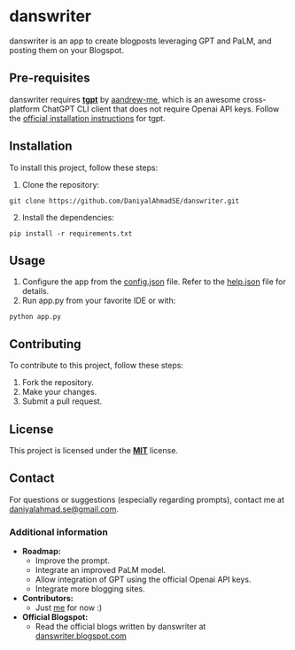 # danswriter
danswriter is an app to create blogposts leveraging GPT and PaLM, and posting them on your Blogspot.

## Pre-requisites
danswriter requires **[tgpt](https://github.com/aandrew-me/tgpt)** by [aandrew-me](https://github.com/aandrew-me), which is an awesome cross-platform ChatGPT CLI client that does not require Openai API keys. Follow the [official installation instructions](https://github.com/aandrew-me/tgpt#installation-) for tgpt.

## Installation
To install this project, follow these steps:
1. Clone the repository:
```
git clone https://github.com/DaniyalAhmadSE/danswriter.git
```
2. Install the dependencies:
```
pip install -r requirements.txt
```

## Usage
1. Configure the app from the [config.json](https://github.com/DaniyalAhmadSE/danswriter/blob/main/config.json) file. Refer to the [help.json](https://github.com/DaniyalAhmadSE/danswriter/blob/main/help.json) file for details.
2. Run app.py from your favorite IDE or with:
```
python app.py
```

## Contributing
To contribute to this project, follow these steps:
1. Fork the repository.
2. Make your changes.
3. Submit a pull request.

## License
This project is licensed under the **[MIT](https://github.com/DaniyalAhmadSE/danswriter/blob/main/LICENSE.md)** license.

## Contact
For questions or suggestions (especially regarding prompts), contact me at daniyalahmad.se@gmail.com.

### Additional information
* **Roadmap:**
  * Improve the prompt.
  * Integrate an improved PaLM model.
  * Allow integration of GPT using the official Openai API keys.
  * Integrate more blogging sites.
* **Contributors:**
  * Just [me](https://github.com/DaniyalAhmadSE) for now :)
* **Official Blogspot:**
  * Read the official blogs written by danswriter at [danswriter.blogspot.com](https://danswriter.blogspot.com)